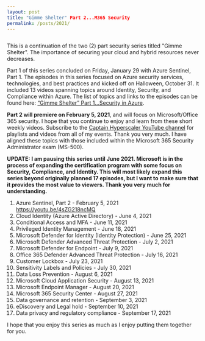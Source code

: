 ```yaml
---
layout: post
title: "Gimme Shelter" Part 2...M365 Security
permalink: /posts/2021/
---
```


<!-- wp:image {"align":"center","id":373,"sizeSlug":"large","linkDestination":"none"} -->
<div class="wp-block-image"><figure class="aligncenter size-large"><img src="https://captainhyperscaler.files.wordpress.com/2020/02/image.jpeg?w=300" alt="" class="wp-image-373"/></figure></div>
<!-- /wp:image -->

<!-- wp:paragraph -->
<p>This is a continuation of the two (2) part security series titled "Gimme Shelter".  The importance of securing your cloud and hybrid resources never decreases.</p>
<!-- /wp:paragraph -->

<!-- wp:paragraph -->
<p>Part 1 of this series concluded on Friday, January 29 with Azure Sentinel, Part 1.  The episodes in this series focused on Azure security services, technologies, and best practices and kicked off on Halloween, October 31.  It included 13 videos spanning topics around Identity, Security, and Compliance within Azure.  The list of topics and links to the episodes can be found here: <a href="https://captainhyperscaler.com/2020/09/19/gimme-shelter-part-1-security-in-azure/">“Gimme Shelter” Part 1…Security in&nbsp;Azure</a>.</p>
<!-- /wp:paragraph -->

<!-- wp:paragraph -->
<p><strong>Part 2 will premiere on February 5, 2021</strong>, and will focus on Microsoft/Office 365 security. I hope that you continue to enjoy and learn from these short weekly videos. Subscribe to the <a rel="noreferrer noopener" href="https://www.youtube.com/channel/UCIWicD_sUxH6EMH4ndG5NxQ" target="_blank">Captain Hyperscaler YouTube channel</a> for playlists and videos from all of my events. Thank you very much.  I have aligned these topics with those included within the Microsoft 365 Security Administrator exam (MS-500).</p>
<!-- /wp:paragraph -->

<!-- wp:paragraph -->
<p><strong>UPDATE: I am pausing this series until June 2021.  Microsoft is in the process of expanding the certification program with some focus on Security, Compliance, and Identity.  This will most likely expand this series beyond originally planned 17 episodes, but I want to make sure that it provides the most value to viewers.  Thank you very much for understanding.</strong></p>
<!-- /wp:paragraph -->

<!-- wp:list {"ordered":true} -->
<ol><li>Azure Sentinel, Part 2 - February 5, 2021 <a rel="noreferrer noopener" href="https://youtu.be/4sZG218ncMQ" target="_blank">https://youtu.be/4sZG218ncMQ</a></li><li>Cloud Identity (Azure Active Directory) - June 4, 2021</li><li>Conditional Access and MFA - June 11, 2021</li><li>Privileged Identity Management - June 18, 2021</li><li>Microsoft Defender for Identity (Identity Protection) - June 25, 2021 </li><li>Microsoft Defender Advanced Threat Protection - July 2, 2021</li><li>Microsoft Defender for Endpoint - July 9, 2021</li><li>Office 365 Defender Advanced Threat Protection - July 16, 2021</li><li>Customer Lockbox - July 23, 2021</li><li>Sensitivity Labels and Policies - July 30, 2021</li><li>Data Loss Prevention - August 6, 2021</li><li>Microsoft Cloud Application Security - August 13, 2021</li><li>Microsoft Endpoint Manager - August 20, 2021</li><li>Microsoft 365 Security Center - August 27, 2021</li><li>Data governance and retention - September 3, 2021</li><li>eDiscovery and Legal hold - September 10, 2021</li><li>Data privacy and regulatory compliance - September 17, 2021</li></ol>
<!-- /wp:list -->

<!-- wp:paragraph -->
<p>I hope that you enjoy this series as much as I enjoy putting them together for you.</p>
<!-- /wp:paragraph -->